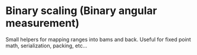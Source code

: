 # Binary scaling (Binary angular measurement)

Small helpers for mapping ranges into bams and back.
Useful for fixed point math, serialization, packing, etc...
